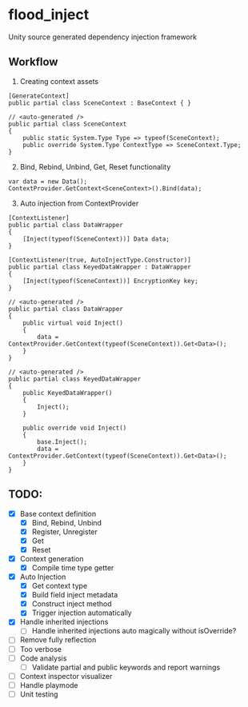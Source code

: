 # flood_inject
Unity source generated dependency injection framework


## Workflow

1. Creating context assets

```
[GenerateContext]
public partial class SceneContext : BaseContext { }
```

```
// <auto-generated />
public partial class SceneContext 
{
    public static System.Type Type => typeof(SceneContext);
    public override System.Type ContextType => SceneContext.Type;
}
```

2. Bind, Rebind, Unbind, Get, Reset functionality

```
var data = new Data();
ContextProvider.GetContext<SceneContext>().Bind(data);
```

3. Auto injection from ContextProvider

```
[ContextListener]
public partial class DataWrapper
{
    [Inject(typeof(SceneContext))] Data data;
}

[ContextListener(true, AutoInjectType.Constructor)]
public partial class KeyedDataWrapper : DataWrapper 
{
    [Inject(typeof(SceneContext))] EncryptionKey key;
}
```

```
// <auto-generated />
public partial class DataWrapper
{
    public virtual void Inject()
    {
        data = ContextProvider.GetContext(typeof(SceneContext)).Get<Data>();
    }
}

// <auto-generated />
public partial class KeyedDataWrapper
{
    public KeyedDataWrapper() 
    {
        Inject();
    }

    public override void Inject()
    {
        base.Inject();
        data = ContextProvider.GetContext(typeof(SceneContext)).Get<Data>();
    }
}
```

## TODO:
- [x] Base context definition
    - [x] Bind, Rebind, Unbind
    - [x] Register, Unregister
    - [x] Get
    - [x] Reset
- [x] Context generation
    - [x] Compile time type getter
- [x] Auto Injection
    - [x] Get context type
    - [x] Build field inject metadata
    - [x] Construct inject method
    - [x] Trigger injection automatically
- [x] Handle inherited injections
    - [ ] Handle inherited injections auto magically without isOverride?
- [ ] Remove fully reflection
- [ ] Too verbose
- [ ] Code analysis
    - [ ] Validate partial and public keywords and report warnings
- [ ] Context inspector visualizer
- [ ] Handle playmode
- [ ] Unit testing
